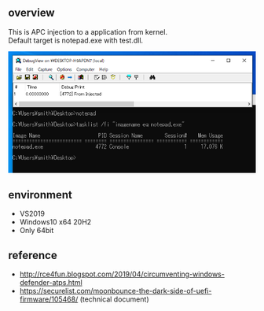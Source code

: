 ## overview
This is APC injection to a application from kernel.  
Default target is notepad.exe with test.dll.  

![](img/demo.png)

## environment
- VS2019
- Windows10 x64 20H2
- Only 64bit

## reference
- http://rce4fun.blogspot.com/2019/04/circumventing-windows-defender-atps.html
- https://securelist.com/moonbounce-the-dark-side-of-uefi-firmware/105468/ (technical document)